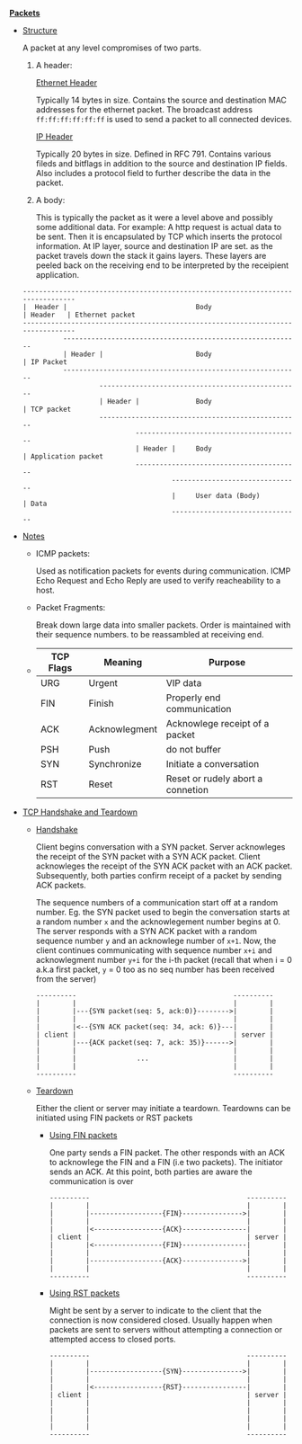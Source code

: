 <u>**Packets**</u>

+   <u>Structure</u>

    A packet at any level compromises of two parts.

    1.  A header:

        <u>Ethernet Header</u>

        Typically 14 bytes in size. Contains the source and destination MAC addresses for the ethernet packet. The broadcast address `ff:ff:ff:ff:ff:ff` is used to send a packet to all connected devices.

        <u>IP Header</u>

        Typically 20 bytes in size. Defined in RFC 791. Contains various fileds and bitflags in addition to the source and destination IP fields. Also includes a protocol field to further describe the data in the packet.

    2.  A body:

        This is typically the packet as it were a level above and possibly some additional data. For example: A http request is actual data to be sent. Then it is encapsulated by TCP which inserts the protocol information. At IP layer, source and destination IP are set. as the packet travels down the stack it gains layers. These layers are peeled back on the receiving end to be interpreted by the receipient application.

    ```
    --------------------------------------------------------------------------------
    |  Header |                                Body                     | Header   | Ethernet packet
    --------------------------------------------------------------------------------
              -----------------------------------------------------------
              | Header |                       Body                     | IP Packet
              -----------------------------------------------------------
                       --------------------------------------------------
                       | Header |              Body                     | TCP packet
                       --------------------------------------------------
                                -----------------------------------------
                                | Header |     Body                     | Application packet
                                -----------------------------------------
                                         --------------------------------
                                         |     User data (Body)         | Data
                                         --------------------------------
    ```

+   <u>Notes</u>

    +   ICMP packets:

        Used as notification packets for events during communication. ICMP Echo Request and Echo Reply are used to verify reacheability to a host.

    +   Packet Fragments:

        Break down large data into smaller packets. Order is maintained with their sequence numbers. to be reassambled at receiving end.

    +   | TCP Flags | Meaning | Purpose |
        |-----------|---------|---------|
        | URG       |Urgent   | VIP data|
        | FIN       |Finish   | Properly end communication|
        | ACK       |Acknowlegment| Acknowlege receipt of a packet|
        | PSH       |Push     | do not buffer |
        | SYN       |Synchronize| Initiate a conversation |
        | RST       |Reset    | Reset or rudely abort a connetion| 

+   <u>TCP Handshake and Teardown</u>

    +   <u>Handshake</u>

        Client begins conversation with a SYN packet. Server acknowleges the receipt of the SYN packet with a SYN ACK packet. Client acknowleges the receipt of the SYN ACK packet with an ACK packet. Subsequently, both parties confirm receipt of a packet by sending ACK packets.

        The sequence numbers of a communication start off at a random number. Eg. the SYN packet used to begin the conversation starts at a random number `x` and the acknowlegement number begins at 0. The server responds with a SYN ACK packet with a random sequence number `y` and an acknowlege number of `x+1`. Now, the client continues communicating with sequence number `x+i` and acknowlegment number `y+i` for the i-th packet (recall that when i = 0 a.k.a first packet, `y` = 0 too as no seq number has been received from the server)

        ```
        ----------                                       ----------
        |        |                                       |        |
        |        |---{SYN packet(seq: 5, ack:0)}-------->|        |
        |        |                                       |        |
        |        |<--{SYN ACK packet(seq: 34, ack: 6)}---|        |
        | client |                                       | server |
        |        |---{ACK packet(seq: 7, ack: 35)}------>|        |
        |        |                                       |        |
        |        |               ...                     |        |
        |        |                                       |        |
        ----------                                       ----------
        ```

    +   <u>Teardown</u>

        Either the client or server may initiate a teardown. Teardowns can be initiated using FIN packets or RST packets

        +   <u>Using FIN packets</u>

            One party sends a FIN packet. The other responds with an ACK to acknowlege the FIN and a FIN (i.e two packets). The initiator sends an ACK. At this point, both parties are aware the communication is over

            ```
            ----------                                       ----------
            |        |                                       |        |
            |        |------------------{FIN}--------------->|        |
            |        |                                       |        |
            |        |<-----------------{ACK}----------------|        |
            | client |                                       | server |
            |        |<-----------------{FIN}----------------|        |
            |        |                                       |        |
            |        |------------------{ACK}--------------->|        |
            |        |                                       |        |
            ----------                                       ----------
            ``` 

        +   <u>Using RST packets</u>

            Might be sent by a server to indicate to the client that the connection is now considered closed. Usually happen when packets are sent to servers without attempting a connection or attempted access to closed ports.

            ```
            ----------                                       ----------
            |        |                                       |        |
            |        |------------------{SYN}--------------->|        |
            |        |                                       |        |
            |        |<-----------------{RST}----------------|        |
            | client |                                       | server |
            |        |                                       |        |
            |        |                                       |        |
            |        |                                       |        |
            |        |                                       |        |
            ----------                                       ----------
            ``` 